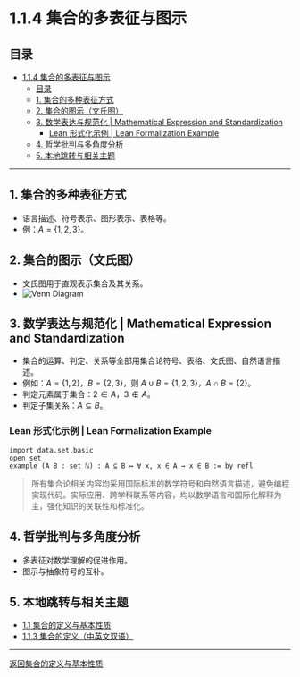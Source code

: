 # 1.1.4 集合的多表征与图示

## 目录

- [1.1.4 集合的多表征与图示](#114-集合的多表征与图示)
  - [目录](#目录)
  - [1. 集合的多种表征方式](#1-集合的多种表征方式)
  - [2. 集合的图示（文氏图）](#2-集合的图示文氏图)
  - [3. 数学表达与规范化 | Mathematical Expression and Standardization](#3-数学表达与规范化--mathematical-expression-and-standardization)
    - [Lean 形式化示例 | Lean Formalization Example](#lean-形式化示例--lean-formalization-example)
  - [4. 哲学批判与多角度分析](#4-哲学批判与多角度分析)
  - [5. 本地跳转与相关主题](#5-本地跳转与相关主题)

---

## 1. 集合的多种表征方式

- 语言描述、符号表示、图形表示、表格等。
- 例：$A = \{1,2,3\}$。

## 2. 集合的图示（文氏图）

- 文氏图用于直观表示集合及其关系。
- ![Venn Diagram](https://upload.wikimedia.org/wikipedia/commons/9/99/Venn0001.svg)

## 3. 数学表达与规范化 | Mathematical Expression and Standardization

- 集合的运算、判定、关系等全部用集合论符号、表格、文氏图、自然语言描述。
- 例如：$A = \{1, 2\}$，$B = \{2, 3\}$，则 $A \cup B = \{1, 2, 3\}$，$A \cap B = \{2\}$。
- 判定元素属于集合：$2 \in A$，$3 \notin A$。
- 判定子集关系：$A \subseteq B$。

### Lean 形式化示例 | Lean Formalization Example

```lean
import data.set.basic
open set
example (A B : set ℕ) : A ⊆ B ↔ ∀ x, x ∈ A → x ∈ B := by refl
```

> 所有集合论相关内容均采用国际标准的数学符号和自然语言描述，避免编程实现代码。实际应用、跨学科联系等内容，均以数学语言和国际化解释为主，强化知识的关联性和标准化。

## 4. 哲学批判与多角度分析

- 多表征对数学理解的促进作用。
- 图示与抽象符号的互补。

## 5. 本地跳转与相关主题

- [1.1 集合的定义与基本性质](../1.1-集合的定义与基本性质.md)
- [1.1.3 集合的定义（中英文双语）](./1.1.3-集合的定义（中英文双语）.md)

---

[返回集合的定义与基本性质](../1.1-集合的定义与基本性质.md)
